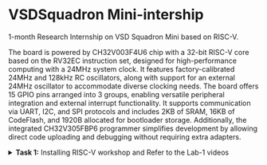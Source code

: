 # VSDSquadron Mini-intership
1-month Research Internship on VSD Squadron Mini based on RISC-V.

The board is powered by CH32V003F4U6 chip with a 32-bit RISC-V core based on the RV32EC instruction set, designed for high-performance computing with a 24MHz system clock. It features factory-calibrated 24MHz and 128kHz RC oscillators, along with support for an external 24MHz oscillator to accommodate diverse clocking needs. The board offers 15 GPIO pins arranged into 3 groups, enabling versatile peripheral integration and external interrupt functionality. It supports communication via UART, I2C, and SPI protocols and includes 2KB of SRAM, 16KB of CodeFlash, and 1920B allocated for bootloader storage. Additionally, the integrated CH32V305FBP6 programmer simplifies development by allowing direct code uploading and debugging without requiring extra adapters.
<details>
<summary><b>Task 1:</b> Installing RISC-V workshop and Refer to the Lab-1 videos </summary>   
<br>

C-Based Lab
 ----
Install leafpad editor for C programming using command
